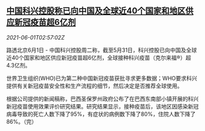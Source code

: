 <!--1622516462000-->
[中国科兴控股称已向中国及全球近40个国家和地区供应新冠疫苗超6亿剂](https://cn.reuters.com/article/china-sinovac-global-supply-0601-idCNKCS2DD27O)
------

<div><i>2021-06-01T02:57:02Z</i></div><p>路透北京6月1日 - 中国科兴控股周二称，截至5月31日，科兴控股已向中国及全球近40个国家和地区供应新冠疫苗超6亿剂，全球接种科兴疫苗（克尔来福®）超4.3亿剂。</p><p>世界卫生组织(WHO)已为第二种中国新冠疫苗获批寻求更多数据；WHO要求科兴提供有关新冠疫苗安全性和生产流程的细节，然后决定是否推荐全球使用。</p><p>根据公司提供的新闻稿称，巴西圣保罗州政府公布了在巴西东南部小镇开展的科兴新冠疫苗使用效果评价研究结果。研究结果显示，接种疫苗后，该地区因感染新冠病毒导致的死亡人数下降了95%，有症状的病例数下降了80%，住院人数下降了86%。（完）</p>
